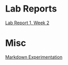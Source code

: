 # Lab Reports
[Lab Report 1, Week 2](lab-report-1-week-2.md)
# Misc
[Markdown Experimentation](markdown.md)
